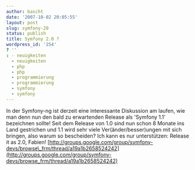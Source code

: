 ```yaml
---
author: bascht
date: '2007-10-02 20:05:55'
layout: post
slug: symfony-20
status: publish
title: Symfony 2.0 ?
wordpress_id: '254'
? ''
: - neuigkeiten
  - neuigkeiten
  - php
  - php
  - programmierung
  - programmierung
  - symfony
  - symfony
---
```


In der Symfony-ng ist derzeit eine interessante Diskussion am
laufen, wie man denn nun den bald zu erwartenden Release als
'Symfony 1.1' bezeichnen sollte! Seit dem Release von 1.0 sind nun
schon 8 Monate ins Land gestrichen und 1.1 wird sehr viele
Ver(änder/besser)ungen mit sich bringen, also warum so bescheiden?
Ich kann es nur unterstützen: Release it as 2.0, Fabien!
[http://groups.google.com/group/symfony-devs/browse\_frm/thread/a19a1b2658524242](http://groups.google.com/group/symfony-devs/browse_frm/thread/a19a1b2658524242)


